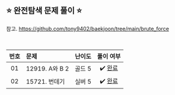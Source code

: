 ## ⭐️ 완전탐색 문제 풀이 ⭐️ 

참고. https://github.com/tony9402/baekjoon/tree/main/brute_force

<br>

<!-- 💭 [진행 중]  ✔️ [완료] -->

| **번호** | **문제** | **난이도** | **풀이 여부** |
|:--------:|:--------|:----------:|:-----------:|
| 01 | 12919. A와 B 2 | 골드 5 | ✔️ [완료](https://github.com/yuuforest/Baekjoon/blob/main/python/%EC%99%84%EC%A0%84%ED%83%90%EC%83%89/Prob12919.py)|
| 02 | 15721. 번데기 | 실버 5 | ✔️ [완료](https://github.com/yuuforest/Baekjoon/blob/main/python/%EC%99%84%EC%A0%84%ED%83%90%EC%83%89/Prob15721.py)|
